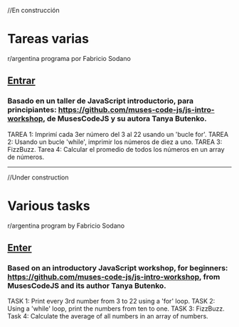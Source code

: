 //En construcción

# Tareas varias
r/argentina programa por Fabricio Sodano
  
## [Entrar](https://nachokai.github.io/Tarea-Clase-4/)  

### Basado en un taller de JavaScript introductorio, para principiantes: https://github.com/muses-code-js/js-intro-workshop, de MusesCodeJS y su autora Tanya Butenko.

TAREA 1: Imprimí cada 3er número del 3 al 22 usando un 'bucle for'.
TAREA 2: Usando un bucle 'while', imprimir los números de diez a uno.
TAREA 3: FizzBuzz.
Tarea 4: Calcular el promedio de todos los números en un array de números.
____________________________________

//Under construction

# Various tasks
r/argentina program by Fabricio Sodano
  
## [Enter](https://nachokai.github.io/Tarea-Clase-4/)

### Based on an introductory JavaScript workshop, for beginners: https://github.com/muses-code-js/js-intro-workshop, from MusesCodeJS and its author Tanya Butenko.

TASK 1: Print every 3rd number from 3 to 22 using a 'for' loop.
TASK 2: Using a 'while' loop, print the numbers from ten to one.
TASK 3: FizzBuzz.
Task 4: Calculate the average of all numbers in an array of numbers.
